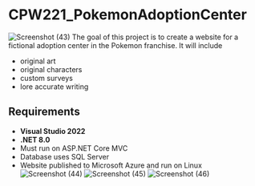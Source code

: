 # CPW221_PokemonAdoptionCenter
![Screenshot (43)](https://github.com/user-attachments/assets/164c90f3-95ae-4ddb-905f-f133250cee42)
The goal of this project is to create a website for a fictional adoption center in the Pokemon franchise. 
It will include
- original art
- original characters
- custom surveys
- lore accurate writing

## Requirements
- **Visual Studio 2022**
- **.NET 8.0**
- Must run on ASP.NET Core MVC
- Database uses SQL Server
- Website published to Microsoft Azure and run on Linux
![Screenshot (44)](https://github.com/user-attachments/assets/de1793a7-fbf3-4239-9bc2-7de72a053975)
![Screenshot (45)](https://github.com/user-attachments/assets/984dfabf-b9a9-4b4d-a337-8ef1906a388d)
![Screenshot (46)](https://github.com/user-attachments/assets/0a0dee9e-3dbd-4b17-95a9-f929b0281649)
